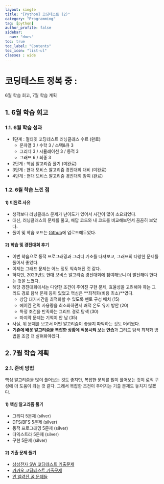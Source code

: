 ```yaml
---
layout: single
title: "[Python] 코딩테스트 (2)"
category: "Programming"
tag: [python]
author_profile: false
sidebar:
  nav: "docs"
toc: true
toc_label: "Contents"
toc_icon: "list-ul"
classes : wide
---
```


# 코딩테스트 정복 중 :
6월 학습 회고, 7월 학습 계획

## 1. 6월 학습 회고

### 1.1. 6월 학습 성과

- 1단계 : 멀티잇 코딩테스트 러닝클래스 수료 (완료)
  - 문자열 3 / 수학 3 / 스택&큐 3
  - 그리디 3 / 시뮬레이션 3 / 동적 3
  - 그래프 6 / 최종 3
- 2단계 : 핵심 알고리즘 풀기 (미완료)
- 3단계 : 현대 모비스 알고리즘 경진대회 대비 (미완료)
- 4단계 : 현대 모비스 알고리즘 경진대회 참여 (완료)

### 1.2. 6월 학습 느낀 점

#### 1) 미완료 사유

- 생각보다 러닝클래스 문제가 난이도가 있어서 시간이 많이 소요되었다.
- 대신, 러닝클래스의 문제를 풀고, 해답 코드와 내 코드를 비교해보면서 꼼꼼히 보았다.
- 풀이 및 학습 코드는 [Github](https://github.com/hanna-joo/Self_Coding/tree/master/python/01_python_basic/goorm)에 업로드해두었다.

#### 2) 학습 및 경진대회 후기

- 이번 학습으로 동적 프로그래밍과 그리디 기초를 다져보고, 그래프의 다양한 문제를 풀어서 좋았다.
- 이제는 그래프 문제는 어느 정도 익숙해진 것 같다.
- 하지만, 2023년도 현대 모비스 알고리즘 경진대회에 참여해보니 더 발전해야 한다는 것을 느꼈다.
- 해당 경진대회에서는 다양한 조건이 주어진 구현 문제, 효율성을 고려해야 하는 그리드 경로 탐색 문제 등이 있었고 핵심은 **최적화(비용 최소)**였다.
  - 상담 대기시간을 최적화할 수 있도록 멘토 구성 배치 (15)
  - 에어컨 전력 사용량을 최소화하면서 쾌적 온도 유지 방안 (20)
  - 특정 조건을 만족하는 그리드 경로 탐색 (30)
  - 마지막 문제는 기억이 안 남 (35)
- 사실, 위 문제를 보고서 어떤 알고리즘이 좋을지 파악하는 것도 어려웠다.
- **기존에 배운 알고리즘을 복잡한 상황에 적용시켜 보는 연습**과 그리드 탐색 최적화 방법을 조금 더 살펴봐야겠다.

## 2. 7월 학습 계획

### 2.1. 준비 방법

핵심 알고리즘을 많이 풀어보는 것도 좋지만, 복잡한 문제를 많이 풀어보는 것이 로직 구성에 더 도움이 되는 것 같다. 그래서 복잡한 조건이 주어지는 기출 문제도 놓치지 않겠다.

#### 1) 핵심 알고리즘 풀기

- 그리디 5문제 (silver)
- DFS/BFS 5문제 (silver)
- 동적 프로그래밍 5문제 (silver)
- 다익스트라 5문제 (silver)
- 구현 5문제 (silver)

#### 2) 기출 문제 풀기

- [삼성전자 SW 코딩테스트 기출문제](https://www.acmicpc.net/workbook/view/1152)
- [카카오 코딩테스트 기출문제](https://school.programmers.co.kr/learn/challenges?order=acceptance_desc&statuses=unsolved&languages=python3&page=1&partIds=37527)
- [안 알려진 꿀 문제들](https://www.acmicpc.net/workbook/view/4357)